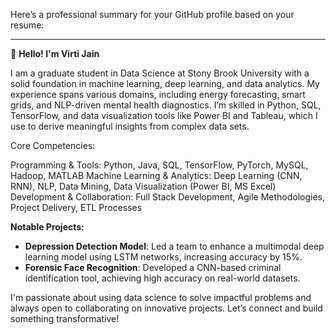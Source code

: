 Here’s a professional summary for your GitHub profile based on your resume:

---

👋 **Hello! I'm Virti Jain**

I am a graduate student in Data Science at Stony Brook University with a solid foundation in machine learning, deep learning, and data analytics. My experience spans various domains, including energy forecasting, smart grids, and NLP-driven mental health diagnostics. I’m skilled in Python, SQL, TensorFlow, and data visualization tools like Power BI and Tableau, which I use to derive meaningful insights from complex data sets. 

Core Competencies:

Programming & Tools: Python, Java, SQL, TensorFlow, PyTorch, MySQL, Hadoop, MATLAB
Machine Learning & Analytics: Deep Learning (CNN, RNN), NLP, Data Mining, Data Visualization (Power BI, MS Excel)
Development & Collaboration: Full Stack Development, Agile Methodologies, Project Delivery, ETL Processes

**Notable Projects:**
- **Depression Detection Model**: Led a team to enhance a multimodal deep learning model using LSTM networks, increasing accuracy by 15%.
- **Forensic Face Recognition**: Developed a CNN-based criminal identification tool, achieving high accuracy on real-world datasets.

I'm passionate about using data science to solve impactful problems and always open to collaborating on innovative projects. Let’s connect and build something transformative!
